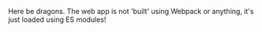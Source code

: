 Here be dragons. The web app is not 'built' using Webpack or anything,
 it's just loaded using ES modules!